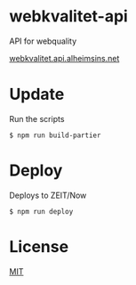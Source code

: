 # webkvalitet-api

API for webquality

[webkvalitet.api.alheimsins.net](https://webkvalitet.api.alheimsins.net)

# Update

Run the scripts

```
$ npm run build-partier
```

# Deploy

Deploys to ZEIT/Now

```
$ npm run deploy
```

# License

[MIT](LICENSE)
